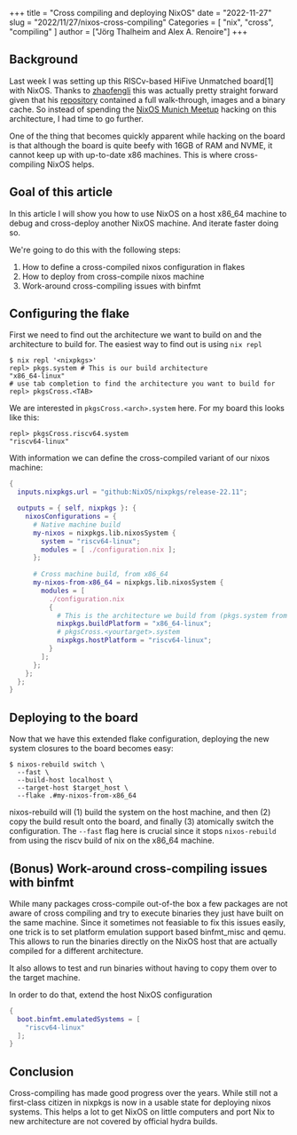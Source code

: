 +++
title = "Cross compiling and deploying NixOS"
date = "2022-11-27"
slug = "2022/11/27/nixos-cross-compiling"
Categories = [ "nix", "cross", "compiling" ]
author = ["Jörg Thalheim and Alex A. Renoire"]
+++

## Background

Last week I was setting up this RISCv-based HiFive Unmatched board[1] with NixOS. Thanks to [zhaofengli](https://github.com/zhaofengli) this was actually pretty straight forward given that his [repository](https://github.com/zhaofengli/nixos-riscv64) contained a full walk-through, images and a binary cache. So instead of spending the [NixOS Munich Meetup](https://www.meetup.com/Munich-NixOS-Meetup/) hacking on this architecture, I had time to go further.

One of the thing that becomes quickly apparent while hacking on the board is that although the board is quite beefy with 16GB of RAM and NVME, it cannot keep up with up-to-date x86 machines. This is where cross-compiling NixOS helps.

## Goal of this article

In this article I will show you how to use NixOS on a host x86_64 machine to debug and cross-deploy another NixOS machine. And iterate faster doing so.

We're going to do this with the following steps:

1. How to define a cross-compiled nixos configuration in flakes
2. How to deploy from cross-compile nixos machine
3. Work-around cross-compiling issues with binfmt

## Configuring the flake

First we need to find out the architecture we want to build
on and the architecture to build for.
The easiest way to find out is using `nix repl`

```console
$ nix repl '<nixpkgs>'
repl> pkgs.system # This is our build architecture
"x86_64-linux"
# use tab completion to find the architecture you want to build for
repl> pkgsCross.<TAB>
```

We are interested in `pkgsCross.<arch>.system` here. For my board this looks like this:

```console
repl> pkgsCross.riscv64.system
"riscv64-linux"
```

With information we can define the cross-compiled variant of our nixos machine:

```nix
{
  inputs.nixpkgs.url = "github:NixOS/nixpkgs/release-22.11";

  outputs = { self, nixpkgs }: {
    nixosConfigurations = {
      # Native machine build
      my-nixos = nixpkgs.lib.nixosSystem {
        system = "riscv64-linux";
        modules = [ ./configuration.nix ];
      };
      
      # Cross machine build, from x86_64
      my-nixos-from-x86_64 = nixpkgs.lib.nixosSystem {
        modules = [
          ./configuration.nix
          { 
            # This is the architecture we build from (pkgs.system from above) 
            nixpkgs.buildPlatform = "x86_64-linux";
            # pkgsCross.<yourtarget>.system
            nixpkgs.hostPlatform = "riscv64-linux";
          }
        ];
      };
    };
  };
}
```

## Deploying to the board

Now that we have this extended flake configuration, deploying the new system closures to the board becomes easy:

```console
$ nixos-rebuild switch \
  --fast \
  --build-host localhost \
  --target-host $target_host \
  --flake .#my-nixos-from-x86_64 
```

nixos-rebuild will (1) build the system on the host machine, and then (2) copy
the build result onto the board, and finally (3) atomically switch the
configuration.  The `--fast` flag here is crucial since it stops `nixos-rebuild`
from using the riscv build of nix on the x86_64 machine.

## (Bonus) Work-around cross-compiling issues with binfmt

While many packages cross-compile out-of-the box a few packages
are not aware of cross compiling and try to execute binaries
they just have built on the same machine.
Since it sometimes not feasiable to fix this issues easily,
one trick is to set platform emulation support based binfmt_misc
and qemu. This allows to run the binaries directly on the NixOS host
that are actually compiled for a different architecture.

It also allows to test and run binaries without having to 
copy them over to the target machine.

In order to do that, extend the host NixOS configuration

```nix
{
  boot.binfmt.emulatedSystems = [
    "riscv64-linux"
  ];
}
```

## Conclusion

Cross-compiling has made good progress over the years. While still not a
first-class citizen in nixpkgs is now in a usable state for deploying nixos
systems. This helps a lot to get NixOS on little computers and port Nix to new
architecture are not covered by official hydra builds.
